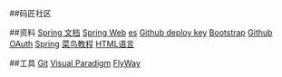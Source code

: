 ##码匠社区

##资料
[Spring 文档]()
[Spring Web]()
[es]()
[Github deploy key]()
[Bootstrap](https://v3.bootcss.com/)
[Github OAuth]()
[Spring](https://doc.spring.io/spring-boot/docs/2.0.0.RCL/reference/htmlsingle/)
[菜鸟教程](https://www.runoob.com/mysql/musql-insert-query.html)
[HTML语言](https://www.w3school.com.cn/tags/tag_div.asp)

##工具
[Git](https://git-scm.com/download)
[Visual Paradigm](https://www.visual-paradigm.com)
[FlyWay]()